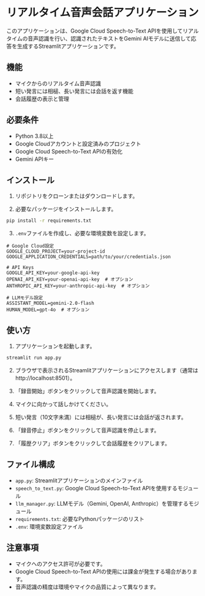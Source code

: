 # リアルタイム音声会話アプリケーション

このアプリケーションは、Google Cloud Speech-to-Text APIを使用してリアルタイムの音声認識を行い、認識されたテキストをGemini AIモデルに送信して応答を生成するStreamlitアプリケーションです。

## 機能

- マイクからのリアルタイム音声認識
- 短い発言には相槌、長い発言には会話を返す機能
- 会話履歴の表示と管理

## 必要条件

- Python 3.8以上
- Google Cloudアカウントと設定済みのプロジェクト
- Google Cloud Speech-to-Text APIの有効化
- Gemini APIキー

## インストール

1. リポジトリをクローンまたはダウンロードします。

2. 必要なパッケージをインストールします。

```bash
pip install -r requirements.txt
```

3. `.env`ファイルを作成し、必要な環境変数を設定します。

```
# Google Cloud設定
GOOGLE_CLOUD_PROJECT=your-project-id
GOOGLE_APPLICATION_CREDENTIALS=path/to/your/credentials.json

# API Keys
GOOGLE_API_KEY=your-google-api-key
OPENAI_API_KEY=your-openai-api-key  # オプション
ANTHROPIC_API_KEY=your-anthropic-api-key  # オプション

# LLMモデル設定
ASSISTANT_MODEL=gemini-2.0-flash
HUMAN_MODEL=gpt-4o  # オプション
```

## 使い方

1. アプリケーションを起動します。

```bash
streamlit run app.py
```

2. ブラウザで表示されるStreamlitアプリケーションにアクセスします（通常は http://localhost:8501）。

3. 「録音開始」ボタンをクリックして音声認識を開始します。

4. マイクに向かって話しかけてください。

5. 短い発言（10文字未満）には相槌が、長い発言には会話が返されます。

6. 「録音停止」ボタンをクリックして音声認識を停止します。

7. 「履歴クリア」ボタンをクリックして会話履歴をクリアします。

## ファイル構成

- `app.py`: Streamlitアプリケーションのメインファイル
- `speech_to_text.py`: Google Cloud Speech-to-Text APIを使用するモジュール
- `llm_manager.py`: LLMモデル（Gemini, OpenAI, Anthropic）を管理するモジュール
- `requirements.txt`: 必要なPythonパッケージのリスト
- `.env`: 環境変数設定ファイル

## 注意事項

- マイクへのアクセス許可が必要です。
- Google Cloud Speech-to-Text APIの使用には課金が発生する場合があります。
- 音声認識の精度は環境やマイクの品質によって異なります。
